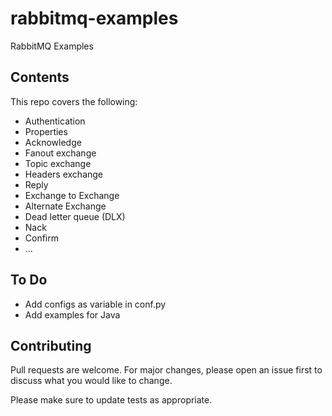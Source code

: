 # rabbitmq-examples
RabbitMQ Examples

## Contents
This repo covers the following:
- Authentication
- Properties
- Acknowledge
- Fanout exchange
- Topic exchange
- Headers exchange
- Reply
- Exchange to Exchange
- Alternate Exchange
- Dead letter queue (DLX)
- Nack
- Confirm
- ...

## To Do
- Add configs as variable in conf.py
- Add examples for Java

## Contributing

Pull requests are welcome. For major changes, please open an issue first
to discuss what you would like to change.

Please make sure to update tests as appropriate.
